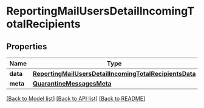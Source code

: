 # ReportingMailUsersDetailIncomingTotalRecipients

## Properties
Name | Type | Description | Notes
------------ | ------------- | ------------- | -------------
**data** | [**ReportingMailUsersDetailIncomingTotalRecipientsData**](ReportingMailUsersDetailIncomingTotalRecipientsData.md) |  | [optional] 
**meta** | [**QuarantineMessagesMeta**](QuarantineMessagesMeta.md) |  | [optional] 

[[Back to Model list]](../README.md#documentation-for-models) [[Back to API list]](../README.md#documentation-for-api-endpoints) [[Back to README]](../README.md)

